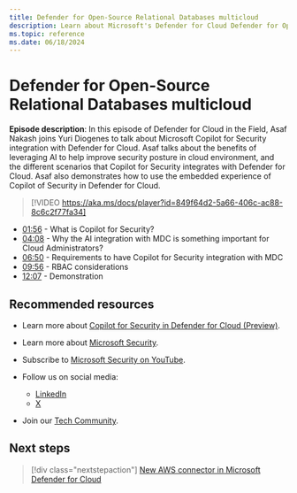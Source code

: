 ```yaml
---
title: Defender for Open-Source Relational Databases multicloud
description: Learn about Microsoft's Defender for Cloud Defender for Open-Source Relational Databases multicloud capabilities
ms.topic: reference
ms.date: 06/18/2024
---
```


# Defender for Open-Source Relational Databases multicloud

**Episode description**: In this episode of Defender for Cloud in the Field, Asaf Nakash joins Yuri Diogenes to talk about Microsoft Copilot for Security integration with Defender for Cloud. Asaf talks about the benefits of leveraging AI to help improve security posture in cloud environment, and the different scenarios that Copilot for Security integrates with Defender for Cloud. Asaf also demonstrates how to use the embedded experience of Copilot of Security in Defender for Cloud.
  

> [!VIDEO https://aka.ms/docs/player?id=849f64d2-5a66-406c-ac88-8c6c2f77fa34]

- [01:56](/shows/mdc-in-the-field/copilot-security#time=01m56s) - What is Copilot for Security?
- [04:08](/shows/mdc-in-the-field/copilot-security#time=04m08s) - Why the AI integration with MDC is something important for Cloud Administrators?
- [06:50](/shows/mdc-in-the-field/copilot-security#time=06m50s) - Requirements to have Copilot for Security integration with MDC
- [09:56](/shows/mdc-in-the-field/copilot-security#time=09m56s) - RBAC considerations
- [12:07](/shows/mdc-in-the-field/copilot-security#time=12m07s) - Demonstration

## Recommended resources

- Learn more about [Copilot for Security in Defender for Cloud (Preview)](copilot-security-in-defender-for-cloud.md).
- Learn more about [Microsoft Security](https://msft.it/6002T9HQY).
- Subscribe to [Microsoft Security on YouTube](https://www.youtube.com/playlist?list=PL3ZTgFEc7LysiX4PfHhdJPR7S8mGO14YS).

- Follow us on social media:

  - [LinkedIn](https://www.linkedin.com/showcase/microsoft-security/)
  - [X](https://x.com/msftsecurity)

- Join our [Tech Community](https://aka.ms/SecurityTechCommunity).

## Next steps

> [!div class="nextstepaction"]
> [New AWS connector in Microsoft Defender for Cloud](episode-one.md)
